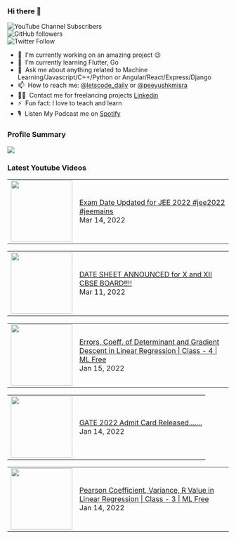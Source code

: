 ### Hi there 👋

![YouTube Channel Subscribers](https://img.shields.io/youtube/channel/subscribers/UCgmk1KXmrHXt_DO0kScyVmQ?style=social)  
![GitHub followers](https://img.shields.io/github/followers/misrapk?style=social)  
![Twitter Follow](https://img.shields.io/twitter/follow/peeyushkmisra?style=social)

- 🔭 &nbsp;I’m currently working on an amazing project :wink:
- 🌱 &nbsp;I’m currently learning Flutter, Go
- 💬 &nbsp;Ask me about anything related to Machine Learning/Javascript/C++/Python or Angular/React/Express/Django
- 📫 &nbsp;How to reach me: [@letscode_daily](https://www.instagram.com/letscode_daily/) or [@peeyushkmisra](https://www.instagram.com/peeyushkmisra/)
- 👨‍💻 &nbsp;Contact me for freelancing projects [Linkedin](https://www.linkedin.com/in/peeyushkmisra/)
- ⚡ &nbsp;Fun fact: I love to teach and learn
- 🎙 &nbsp;Listen My Podcast me on [Spotify](https://open.spotify.com/show/5HlTHA4yxnj56N1klajpQc)

### Profile Summary

![](https://github-profile-summary-cards.vercel.app/api/cards/profile-details?username=misrapk&theme=dracula)

### Latest Youtube Videos

<!-- YOUTUBE:START --><table><tr><td><a href="https://www.youtube.com/watch?v=wZ9IgCfWysc"><img width="140px" src="https://i.ytimg.com/vi/wZ9IgCfWysc/mqdefault.jpg"></a></td>
<td><a href="https://www.youtube.com/watch?v=wZ9IgCfWysc">Exam Date Updated for JEE 2022   #jee2022 #jeemains</a><br/>Mar 14, 2022</td></tr></table>
<table><tr><td><a href="https://www.youtube.com/watch?v=q3j0Xpmk1rg"><img width="140px" src="https://i.ytimg.com/vi/q3j0Xpmk1rg/mqdefault.jpg"></a></td>
<td><a href="https://www.youtube.com/watch?v=q3j0Xpmk1rg">DATE SHEET ANNOUNCED for X and XII CBSE BOARD!!!!</a><br/>Mar 11, 2022</td></tr></table>
<table><tr><td><a href="https://www.youtube.com/watch?v=CUtx22rh7LU"><img width="140px" src="https://i.ytimg.com/vi/CUtx22rh7LU/mqdefault.jpg"></a></td>
<td><a href="https://www.youtube.com/watch?v=CUtx22rh7LU">Errors, Coeff. of Determinant and Gradient Descent in Linear Regression | Class - 4 | ML Free</a><br/>Jan 15, 2022</td></tr></table>
<table><tr><td><a href="https://www.youtube.com/watch?v=I1ETY7xZuEU"><img width="140px" src="https://i.ytimg.com/vi/I1ETY7xZuEU/mqdefault.jpg"></a></td>
<td><a href="https://www.youtube.com/watch?v=I1ETY7xZuEU">GATE 2022 Admit Card Released.......</a><br/>Jan 14, 2022</td></tr></table>
<table><tr><td><a href="https://www.youtube.com/watch?v=hcBkePTdF1E"><img width="140px" src="https://i.ytimg.com/vi/hcBkePTdF1E/mqdefault.jpg"></a></td>
<td><a href="https://www.youtube.com/watch?v=hcBkePTdF1E">Pearson Coefficient, Variance, R Value in Linear Regression | Class - 3 | ML Free</a><br/>Jan 14, 2022</td></tr></table>
<!-- YOUTUBE:END -->

